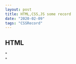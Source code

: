 ```yaml
---
layout: post
title: HTML,CSS,JS some record
date: "2020-02-09"
tags: "CSSRecord"
---
```


<h2>HTML</h2>
"<div role="明確指出他是什麼符號(ex:bottom,checkbox...)">"